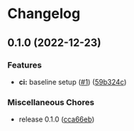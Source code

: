 # Changelog

## 0.1.0 (2022-12-23)


### Features

* **ci:** baseline setup ([#1](https://github.com/NaffanDroo/tidy-ts-cli/issues/1)) ([59b324c](https://github.com/NaffanDroo/tidy-ts-cli/commit/59b324cabd2a0420b243f3354c4c63244616cf6e))


### Miscellaneous Chores

* release 0.1.0 ([cca66eb](https://github.com/NaffanDroo/tidy-ts-cli/commit/cca66eb42c5258c3783163fadecb367b54fa3785))

